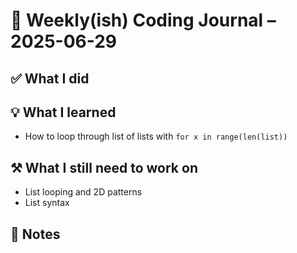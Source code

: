 # 🧠 Weekly(ish) Coding Journal – 2025-06-29

## ✅ What I did


## 💡 What I learned
- How to loop through list of lists with `for x in range(len(list))`


## ⚒️ What I still need to work on
- List looping and 2D patterns
- List syntax

## 📝 Notes
